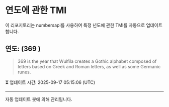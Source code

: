 
# 연도에 관한 TMI

이 리포지토리는 numbersapi를 사용하여 특정 년도에 관한 TMI를 자동으로 업데이트합니다.

## 연도: (369 )
> 369 is the year that Wulfila creates a Gothic alphabet composed of letters based on Greek and Roman letters, as well as some Germanic runes.

⏳ 업데이트 시간: 2025-09-17 05:15:06 (UTC)

---
자동 업데이트 봇에 의해 관리됩니다.

